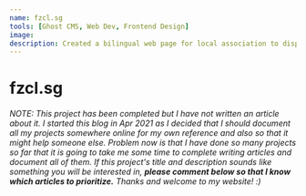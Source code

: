 ```yaml
---
name: fzcl.sg
tools: [Ghost CMS, Web Dev, Frontend Design]
image:
description: Created a bilingual web page for local association to display basic information with a CMS
---
```


# fzcl.sg

_NOTE: This project has been completed but I have not written an article about it. I started this blog in Apr 2021 as I decided that I should document all my projects somewhere online for my own reference and also so that it might help someone else. Problem now is that I have done so many projects so far that it is going to take me some time to complete writing articles and document all of them. If this project's title and description sounds like something you will be interested in, **please comment below so that I know which articles to prioritize.** Thanks and welcome to my website! :)_
